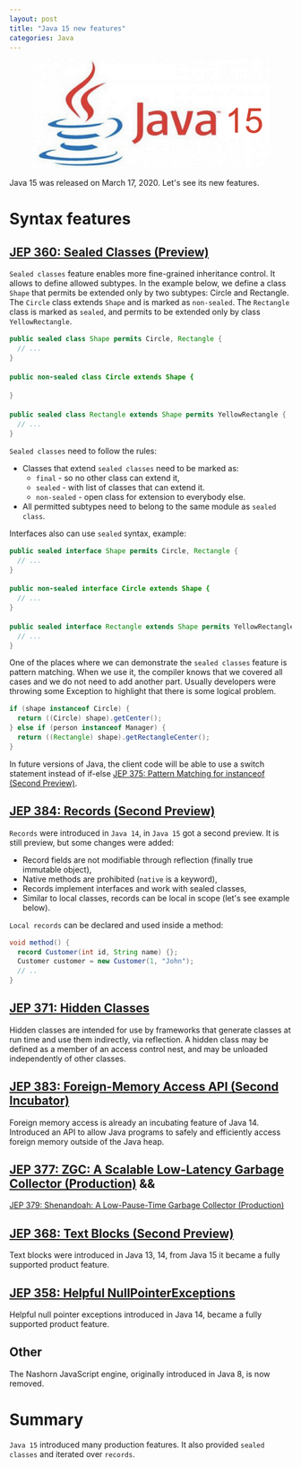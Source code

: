 ```yaml
---
layout: post
title: "Java 15 new features"
categories: Java
---
```


<figure>
  <img src="/assets/2020-12-01-java-15-new-features/java15.png" alt="Java 15" />
</figure>

Java 15 was released on March 17, 2020. Let's see its new features. 

# Syntax features

## [JEP 360: Sealed Classes (Preview)](https://openjdk.java.net/jeps/360)

`Sealed classes` feature enables more fine-grained inheritance control. 
It allows to define allowed subtypes. 
In the example below, we define a class `Shape` that permits be extended only by two subtypes: Circle and Rectangle.
The `Circle` class extends `Shape` and is marked as `non-sealed`.
The `Rectangle` class is marked as `sealed`, and permits to be extended only by class `YellowRectangle`.

```java
public sealed class Shape permits Circle, Rectangle {
  // ...
}

public non-sealed class Circle extends Shape {

}

public sealed class Rectangle extends Shape permits YellowRectangle {
  // ...
}
```
`Sealed classes` need to follow the rules:
* Classes that extend `sealed classes` need to be marked as: 
    * `final` - so no other class can extend it, 
    * `sealed` - with list of classes that can extend it. 
    * `non-sealed` - open class for extension to everybody else.
* All permitted subtypes need to belong to the same module as `sealed class`.

Interfaces also can use `sealed` syntax, example: 
```java
public sealed interface Shape permits Circle, Rectangle {
  // ...
}

public non-sealed interface Circle extends Shape {
  // ...
}

public sealed interface Rectangle extends Shape permits YellowRectangle {
  // ...
}
```

One of the places where we can demonstrate the `sealed classes` feature is pattern matching. 
When we use it, the compiler knows that we covered all cases and we do not need to add another part. 
Usually developers were throwing some Exception to highlight that there is some logical problem. 

```java
if (shape instanceof Circle) {
  return ((Circle) shape).getCenter();
} else if (person instanceof Manager) {
  return ((Rectangle) shape).getRectangleCenter();
}
```

In future versions of Java, the client code will be able to use a switch statement instead of if-else [JEP 375: Pattern Matching for instanceof (Second Preview)](https://openjdk.java.net/jeps/375).

## [JEP 384: Records (Second Preview)](https://openjdk.java.net/jeps/384)

`Records` were introduced in `Java 14`, in `Java 15` got a second preview.
It is still preview, but some changes were added:
* Record fields are not modifiable through reflection (finally true immutable object), 
* Native methods are prohibited (`native` is a keyword), 
* Records implement interfaces and work with sealed classes,
* Similar to local classes, records can be local in scope (let's see example below).

`Local records` can be declared and used inside a method:  
```java
void method() {
  record Customer(int id, String name) {};
  Customer customer = new Customer(1, "John");
  // ..
}
```

## [JEP 371: Hidden Classes](https://openjdk.java.net/jeps/371)
Hidden classes are intended for use by frameworks that generate classes at run time and use them indirectly, via reflection. A hidden class may be defined as a member of an access control nest, and may be unloaded independently of other classes.

## [JEP 383: Foreign-Memory Access API (Second Incubator)](https://openjdk.java.net/jeps/383)
Foreign memory access is already an incubating feature of Java 14.
Introduced an API to allow Java programs to safely and efficiently access foreign memory outside of the Java heap.

## [JEP 377: ZGC: A Scalable Low-Latency Garbage Collector (Production)](https://openjdk.java.net/jeps/377) && 
[JEP 379: Shenandoah: A Low-Pause-Time Garbage Collector (Production)](https://openjdk.java.net/jeps/379)

## [JEP 368: Text Blocks (Second Preview)](https://openjdk.java.net/jeps/368)
Text blocks were introduced in Java 13, 14, from Java 15 it became a fully supported product feature.

## [JEP 358: Helpful NullPointerExceptions](https://openjdk.java.net/jeps/358)
Helpful null pointer exceptions introduced in Java 14, became a fully supported product feature.

## Other
The Nashorn JavaScript engine, originally introduced in Java 8, is now removed. 

# Summary 
`Java 15` introduced many production features. It also provided `sealed classes` and iterated over `records`. 
